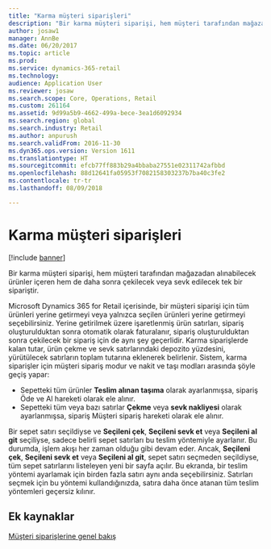 ```yaml
---
title: "Karma müşteri siparişleri"
description: "Bir karma müşteri siparişi, hem müşteri tarafından mağazadan alınabilecek ürünler içeren hem de daha sonra çekilecek veya sevk edilecek tek bir sipariştir."
author: josaw1
manager: AnnBe
ms.date: 06/20/2017
ms.topic: article
ms.prod: 
ms.service: dynamics-365-retail
ms.technology: 
audience: Application User
ms.reviewer: josaw
ms.search.scope: Core, Operations, Retail
ms.custom: 261164
ms.assetid: 9d99a5b9-4662-499a-bece-3ea1d6092934
ms.search.region: global
ms.search.industry: Retail
ms.author: anpurush
ms.search.validFrom: 2016-11-30
ms.dyn365.ops.version: Version 1611
ms.translationtype: HT
ms.sourcegitcommit: efcb77ff883b29a4bbaba27551e02311742afbbd
ms.openlocfilehash: 88d12641fa05953f7082158303237b7ba40c3fe2
ms.contentlocale: tr-tr
ms.lasthandoff: 08/09/2018

---
```


# <a name="hybrid-customer-orders"></a>Karma müşteri siparişleri

[!include [banner](includes/banner.md)]

Bir karma müşteri siparişi, hem müşteri tarafından mağazadan alınabilecek ürünler içeren hem de daha sonra çekilecek veya sevk edilecek tek bir sipariştir.

Microsoft Dynamics 365 for Retail içerisinde, bir müşteri siparişi için tüm ürünleri yerine getirmeyi veya yalnızca seçilen ürünleri yerine getirmeyi seçebilirsiniz. Yerine getirilmek üzere işaretlenmiş ürün satırları, sipariş oluşturulduktan sonra otomatik olarak faturalanır, sipariş oluşturulduktan sonra çekilecek bir sipariş için de aynı şey geçerlidir. Karma siparişlerde kalan tutar, ürün çekme ve sevk satırlarındaki depozito yüzdesini, yürütülecek satırların toplam tutarına eklenerek belirlenir. Sistem, karma siparişler için müşteri sipariş modur ve nakit ve taşı modları arasında şöyle geçiş yapar:

- Sepetteki tüm ürünler **Teslim alınan taşıma** olarak ayarlanmışsa, sipariş Öde ve Al hareketi olarak ele alınır.
- Sepetteki tüm veya bazı satırlar **Çekme** veya **sevk nakliyesi** olarak ayarlanmışsa, sipariş Müşteri sipariş hareketi olarak ele alınır.

Bir sepet satırı seçildiyse ve **Seçileni çek**, **Seçileni sevk et** veya **Seçileni al git** seçiliyse, sadece belirli sepet satırları bu teslim yöntemiyle ayarlanır. Bu durumda, işlem akışı her zaman olduğu gibi devam eder. Ancak, **Seçileni çek**, **Seçileni sevk et** veya **Seçileni al git**, sepet satırı seçmeden seçildiyse, tüm sepet satırlarını listeleyen yeni bir sayfa açılır. Bu ekranda, bir teslim yöntemi ayarlamak için birden fazla satırı aynı anda seçebilirsiniz. Satırları seçmek için bu yöntemi kullandığınızda, satıra daha önce atanan tüm teslim yöntemleri geçersiz kılınır.

## <a name="additional-resources"></a>Ek kaynaklar

[Müşteri siparişlerine genel bakış](customer-orders-overview.md)


